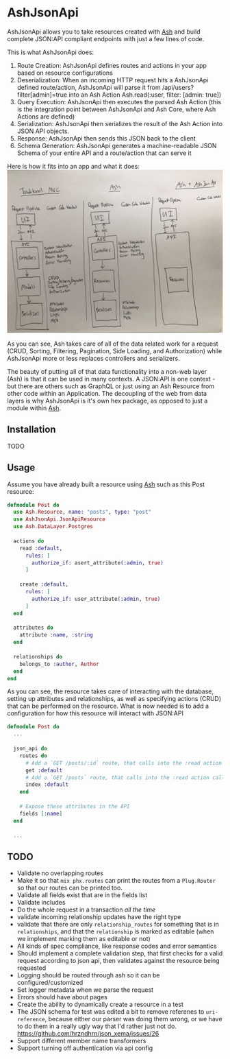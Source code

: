 # AshJsonApi

AshJsonApi allows you to take resources created with [Ash](https://github.com/ash-project/ash) and build complete JSON:API compliant endpoints with just a few lines of code.

This is what AshJsonApi does:
1. Route Creation: AshJsonApi defines routes and actions in your app based on resource configurations
2. Deserialization: When an incoming HTTP request hits a AshJsonApi defined route/action, AshJsonApi will parse it from /api/users?filter[admin]=true into an Ash Action Ash.read(:user, filter: [admin: true])
3. Query Execution: AshJsonApi then executes the parsed Ash Action (this is the integration point between AshJsonApi and Ash Core, where Ash Actions are defined)
4. Serialization: AshJsonApi then serializes the result of the Ash Action into JSON API objects.
5. Response: AshJsonApi then sends this JSON back to the client
6. Schema Generation: AshJsonApi generates a machine-readable JSON Schema of your entire API and a route/action that can serve it

Here is how it fits into an app and what it does:
![Architecture Sketch](documentation/architecture_sketch.jpg)

As you can see, Ash takes care of all of the data related work for a request (CRUD, Sorting, Filtering, Pagination, Side Loading, and Authorization) while AshJsonApi more or less replaces controllers and serializers.

The beauty of putting all of that data functionality into a non-web layer (Ash) is that it can be used in many contexts. A JSON:API is one context - but there are others such as GraphQL or just using an Ash Resource from other code within an Application. The decoupling of the web from data layers is why AshJsonApi is it's own hex package, as opposed to just a module within [Ash](https://github.com/ash-project/ash).

## Installation

TODO

## Usage

Assume you have already built a resource using [Ash](https://github.com/ash-project/ash) such as this Post resource:

```elixir
defmodule Post do
  use Ash.Resource, name: "posts", type: "post"
  use AshJsonApi.JsonApiResource
  use Ash.DataLayer.Postgres

  actions do
    read :default,
      rules: [
        authorize_if: asert_attribute(:admin, true)
      ]

    create :default,
      rules: [
        authorize_if: user_attribute(:admin, true)
      ]
  end

  attributes do
    attribute :name, :string
  end

  relationships do
    belongs_to :author, Author
  end
end
```

As you can see, the resource takes care of interacting with the database, setting up attributes and relationships, as well as specifying actions (CRUD) that can be performed on the resource. What is now needed is to add a configuration for how this resource will interact with JSON:API

```elixir
defmodule Post do
  ...

  json_api do
    routes do
      # Add a `GET /posts/:id` route, that calls into the :read action called :default
      get :default
      # Add a `GET /posts` route, that calls into the :read action called :default
      index :default
    end

    # Expose these attributes in the API
    fields [:name]
  end

  ...
```

## TODO

- Validate no overlapping routes
- Make it so that `mix phx.routes` can print the routes from a `Plug.Router` so that our routes can be printed too.
- Validate all fields exist that are in the fields list
- Validate includes
- Do the whole request in a transaction _all the time_
- validate incoming relationship updates have the right type
- validate that there are only `relationship_routes` for something that is in `relationships`, and that the `relationship` is marked as editable (when we implement marking them as editable or not)
- All kinds of spec compliance, like response codes and error semantics
- Should implement a complete validation step, that first checks for a valid request according to json api, then validates against the resource being requested
- Logging should be routed through ash so it can be configured/customized
- Set logger metadata when we parse the request
- Errors should have about pages
- Create the ability to dynamically create a resource in a test
- The JSON schema for test was edited a bit to remove referenes to `uri-reference`, because either our parser was doing them wrong, or we have to do them in a really ugly way that I'd rather just not do. https://github.com/hrzndhrn/json_xema/issues/26
- Support different member name transformers
- Support turning off authentication via api config
